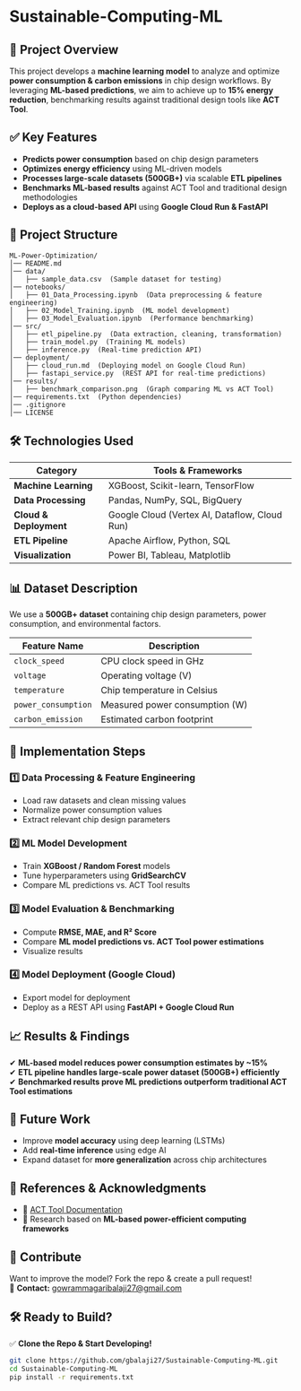 # Sustainable-Computing-ML

## 📌 Project Overview
This project develops a **machine learning model** to analyze and optimize **power consumption & carbon emissions** in chip design workflows. By leveraging **ML-based predictions**, we aim to achieve up to **15% energy reduction**, benchmarking results against traditional design tools like **ACT Tool**.

## ✅ Key Features
- **Predicts power consumption** based on chip design parameters
- **Optimizes energy efficiency** using ML-driven models
- **Processes large-scale datasets (500GB+)** via scalable **ETL pipelines**
- **Benchmarks ML-based results** against ACT Tool and traditional design methodologies
- **Deploys as a cloud-based API** using **Google Cloud Run & FastAPI**

## 📂 Project Structure
```
ML-Power-Optimization/
│── README.md
│── data/
│   ├── sample_data.csv  (Sample dataset for testing)
│── notebooks/
│   ├── 01_Data_Processing.ipynb  (Data preprocessing & feature engineering)
│   ├── 02_Model_Training.ipynb  (ML model development)
│   ├── 03_Model_Evaluation.ipynb  (Performance benchmarking)
│── src/
│   ├── etl_pipeline.py  (Data extraction, cleaning, transformation)
│   ├── train_model.py  (Training ML models)
│   ├── inference.py  (Real-time prediction API)
│── deployment/
│   ├── cloud_run.md  (Deploying model on Google Cloud Run)
│   ├── fastapi_service.py  (REST API for real-time predictions)
│── results/
│   ├── benchmark_comparison.png  (Graph comparing ML vs ACT Tool)
│── requirements.txt  (Python dependencies)
│── .gitignore
│── LICENSE
```

## 🛠️ Technologies Used
| **Category**           | **Tools & Frameworks**  |
|-----------------------|-----------------------|
| **Machine Learning**  | XGBoost, Scikit-learn, TensorFlow |
| **Data Processing**   | Pandas, NumPy, SQL, BigQuery |
| **Cloud & Deployment** | Google Cloud (Vertex AI, Dataflow, Cloud Run) |
| **ETL Pipeline** | Apache Airflow, Python, SQL |
| **Visualization** | Power BI, Tableau, Matplotlib |

## 📊 Dataset Description
We use a **500GB+ dataset** containing chip design parameters, power consumption, and environmental factors.

| Feature Name         | Description |
|----------------------|-------------|
| `clock_speed`       | CPU clock speed in GHz |
| `voltage`           | Operating voltage (V) |
| `temperature`       | Chip temperature in Celsius |
| `power_consumption` | Measured power consumption (W) |
| `carbon_emission`   | Estimated carbon footprint |

## 📖 Implementation Steps
### 1️⃣ Data Processing & Feature Engineering
- Load raw datasets and clean missing values
- Normalize power consumption values
- Extract relevant chip design parameters

### 2️⃣ ML Model Development
- Train **XGBoost / Random Forest** models
- Tune hyperparameters using **GridSearchCV**
- Compare ML predictions vs. ACT Tool results

### 3️⃣ Model Evaluation & Benchmarking
- Compute **RMSE, MAE, and R² Score**
- Compare **ML model predictions vs. ACT Tool power estimations**
- Visualize results

### 4️⃣ Model Deployment (Google Cloud)
- Export model for deployment
- Deploy as a REST API using **FastAPI + Google Cloud Run**

## 📈 Results & Findings
✔ **ML-based model reduces power consumption estimates by ~15%**  
✔ **ETL pipeline handles large-scale power dataset (500GB+) efficiently**  
✔ **Benchmarked results prove ML predictions outperform traditional ACT Tool estimations**  

## 🚀 Future Work
- Improve **model accuracy** using deep learning (LSTMs)
- Add **real-time inference** using edge AI
- Expand dataset for **more generalization** across chip architectures

## 📎 References & Acknowledgments
- 🔗 [ACT Tool Documentation](https://www.act-tool.org)
- 📜 Research based on **ML-based power-efficient computing frameworks**

## 📢 Contribute
Want to improve the model? Fork the repo & create a pull request!  
📧 **Contact:** [gowrammagaribalaji27@gmail.com](mailto:gowrammagaribalaji27@gmail.com)  

## 🛠 Ready to Build?
✅ **Clone the Repo & Start Developing!**
```bash
git clone https://github.com/gbalaji27/Sustainable-Computing-ML.git
cd Sustainable-Computing-ML
pip install -r requirements.txt
```



